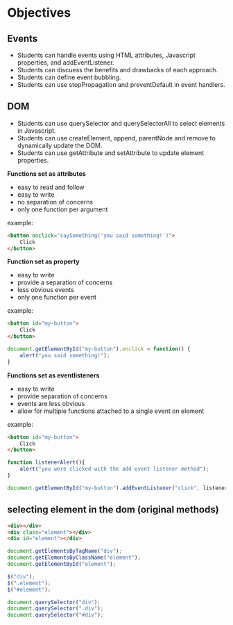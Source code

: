 # Objectives

## Events

- Students can handle events using HTML attributes, Javascript properties, and addEventListener.
- Students can discuess the benefits and drawbacks of each approach.
- Students can define event bubbling.
- Students can use stopPropagation and preventDefault in event handlers.

## DOM

- Students can use querySelector and querySelectorAll to select elements in Javascript.
- Students can use createElement, append, parentNode and remove to dynamically update the DOM.
- Students can use getAttribute and setAttribute to update element properties.


**Functions set as attributes**

- easy to read and follow
- easy to write
- no separation of concerns
- only one function per argument

example:
```html
<button onclick="saySomething('you said something!')">
    Click
</button>
```

**Function set as property**
- easy to write
- provide a separation of concerns
- less obvious events
- only one function per event

example:
```html
<button id="my-button">
    Click
</button>
```
```js
document.getElementById("my-button").onclick = function() {
    alert("you said something!");
}
```

**Functions set as eventlisteners**
- easy to write
- provide separation of concerns
- events are less obvious
- allow for multiple functions attached to a single event on element

example:
```html
<button id="my-button">
    Click
</button>
```
```js
function listenerAlert(){
    alert("you were clicked with the add event listener method");
}

document.getElementById("my-button").addEventListener("click", listenerAlert);
```


## selecting element in the dom (original methods)

```html
<div></div>
<div class="element"></div>
<div id="element"></div>
```

```js
document.getElementsByTagName("div");
document.getElementsByClassName("element");
document.getElementById("element");
```

<!-- introduce jquery -->

```js
$("div");
$(".element");
$("#element");
```

<!-- 2013 browsers catch up -->

```js
document.querySelector("div");
document.querySelector(".div");
document.querySelector("#div");
```